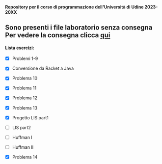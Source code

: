 #### __Repository per il corso di programmazione dell'Università di Udine 2023-20XX__
Sono presenti i file laboratorio senza consegna
<br>Per vedere la consegna clicca <a href="https://users.dimi.uniud.it/~claudio.mirolo/teaching/programmazione/index.html" target="_blank">qui</a>
---
#### Lista esercizi:
- [x] Problemi 1-9 

- [x] Conversione da Racket a Java
- [x] Problema 10 
- [x] Problema 11
- [x] Problema 12
- [x] Problema 13 
- [x] Progetto LIS part1
- [ ] LIS part2
- [ ] Huffman I
- [ ] Huffman II
- [x] Problema 14
